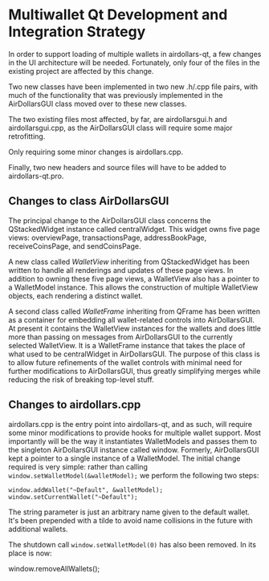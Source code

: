 Multiwallet Qt Development and Integration Strategy
===================================================

In order to support loading of multiple wallets in airdollars-qt, a few changes in the UI architecture will be needed.
Fortunately, only four of the files in the existing project are affected by this change.

Two new classes have been implemented in two new .h/.cpp file pairs, with much of the functionality that was previously
implemented in the AirDollarsGUI class moved over to these new classes.

The two existing files most affected, by far, are airdollarsgui.h and airdollarsgui.cpp, as the AirDollarsGUI class will require
some major retrofitting.

Only requiring some minor changes is airdollars.cpp.

Finally, two new headers and source files will have to be added to airdollars-qt.pro.

Changes to class AirDollarsGUI
---------------------------
The principal change to the AirDollarsGUI class concerns the QStackedWidget instance called centralWidget.
This widget owns five page views: overviewPage, transactionsPage, addressBookPage, receiveCoinsPage, and sendCoinsPage.

A new class called *WalletView* inheriting from QStackedWidget has been written to handle all renderings and updates of
these page views. In addition to owning these five page views, a WalletView also has a pointer to a WalletModel instance.
This allows the construction of multiple WalletView objects, each rendering a distinct wallet.

A second class called *WalletFrame* inheriting from QFrame has been written as a container for embedding all wallet-related
controls into AirDollarsGUI. At present it contains the WalletView instances for the wallets and does little more than passing on messages
from AirDollarsGUI to the currently selected WalletView. It is a WalletFrame instance
that takes the place of what used to be centralWidget in AirDollarsGUI. The purpose of this class is to allow future
refinements of the wallet controls with minimal need for further modifications to AirDollarsGUI, thus greatly simplifying
merges while reducing the risk of breaking top-level stuff.

Changes to airdollars.cpp
----------------------
airdollars.cpp is the entry point into airdollars-qt, and as such, will require some minor modifications to provide hooks for
multiple wallet support. Most importantly will be the way it instantiates WalletModels and passes them to the
singleton AirDollarsGUI instance called window. Formerly, AirDollarsGUI kept a pointer to a single instance of a WalletModel.
The initial change required is very simple: rather than calling `window.setWalletModel(&walletModel);` we perform the
following two steps:

	window.addWallet("~Default", &walletModel);
	window.setCurrentWallet("~Default");

The string parameter is just an arbitrary name given to the default wallet. It's been prepended with a tilde to avoid name collisions in the future with additional wallets.

The shutdown call `window.setWalletModel(0)` has also been removed. In its place is now:

window.removeAllWallets();
